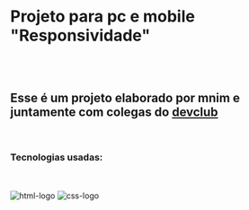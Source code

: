 <h1>Projeto para pc e mobile "Responsividade"</h1>
<br>
<br>
<h2>Esse é um projeto elaborado por mnim e juntamente com colegas do <a href="https://rodolfomori.com.br/devclub">devclub</a></h2>
<br>
<h3> Tecnologias usadas:</h3>
<br>
<br>
<img src="https://img.shields.io/badge/HTML-239120?style=for-the-badge&logo=html5&logoColor=white" alt="html-logo" />
<img src="https://img.shields.io/badge/CSS-239120?&style=for-the-badge&logo=css3&logoColor=white" alt="css-logo" />
